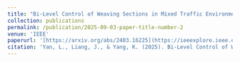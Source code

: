 ```yaml
---
title: "Bi-Level Control of Weaving Sections in Mixed Traffic Environments with Connected and Automated Vehicles"
collection: publications
permalink: /publication/2025-09-03-paper-title-number-2
venue: 'IEEE'
paperurl: '[https://arxiv.org/abs/2403.16225](https://ieeexplore.ieee.org/abstract/document/11176177)'
citation: 'Yan, L., Liang, J., & Yang, K. (2025). Bi-Level Control of Weaving Sections in Mixed Traffic Environments With Connected and Automated Vehicles. IEEE Transactions on Intelligent Transportation Systems.'
---
```


